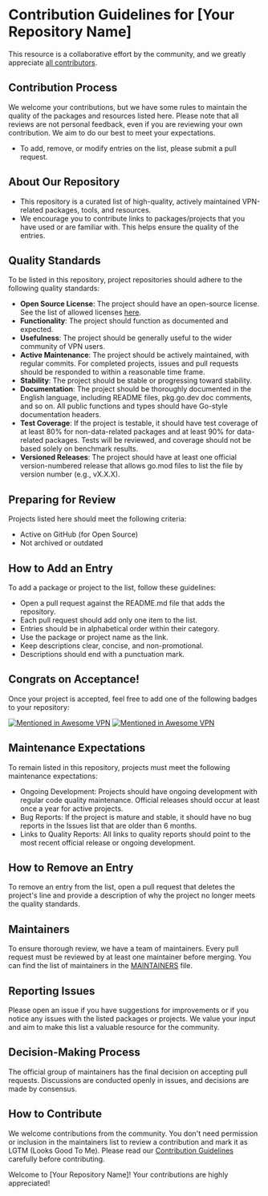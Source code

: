 # Contribution Guidelines for [Your Repository Name]

This resource is a collaborative effort by the community, and we greatly appreciate [all contributors](https://github.com/dutchakdev/awesome-vpn/graphs/contributors).

## Contribution Process

We welcome your contributions, but we have some rules to maintain the quality of the packages and resources listed here. Please note that all reviews are not personal feedback, even if you are reviewing your own contribution. We aim to do our best to meet your expectations.

- To add, remove, or modify entries on the list, please submit a pull request.

## About Our Repository

- This repository is a curated list of high-quality, actively maintained VPN-related packages, tools, and resources.
- We encourage you to contribute links to packages/projects that you have used or are familiar with. This helps ensure the quality of the entries.

## Quality Standards

To be listed in this repository, project repositories should adhere to the following quality standards:

- **Open Source License**: The project should have an open-source license. See the list of allowed licenses [here](https://opensource.org/licenses/alphabetical).
- **Functionality**: The project should function as documented and expected.
- **Usefulness**: The project should be generally useful to the wider community of VPN users.
- **Active Maintenance**: The project should be actively maintained, with regular commits. For completed projects, issues and pull requests should be responded to within a reasonable time frame.
- **Stability**: The project should be stable or progressing toward stability.
- **Documentation**: The project should be thoroughly documented in the English language, including README files, pkg.go.dev doc comments, and so on. All public functions and types should have Go-style documentation headers.
- **Test Coverage**: If the project is testable, it should have test coverage of at least 80% for non-data-related packages and at least 90% for data-related packages. Tests will be reviewed, and coverage should not be based solely on benchmark results.
- **Versioned Releases**: The project should have at least one official version-numbered release that allows go.mod files to list the file by version number (e.g., vX.X.X).

## Preparing for Review

Projects listed here should meet the following criteria:

- Active on GitHub (for Open Source)
- Not archived or outdated

## How to Add an Entry

To add a package or project to the list, follow these guidelines:

- Open a pull request against the README.md file that adds the repository.
- Each pull request should add only one item to the list.
- Entries should be in alphabetical order within their category.
- Use the package or project name as the link.
- Keep descriptions clear, concise, and non-promotional.
- Descriptions should end with a punctuation mark.

## Congrats on Acceptance!

Once your project is accepted, feel free to add one of the following badges to your repository:

[![Mentioned in Awesome VPN](https://awesome.re/mentioned-badge.svg)](https://github.com/dutchakdev/awesome-vpn)
[![Mentioned in Awesome VPN](https://awesome.re/mentioned-badge-flat.svg)](https://github.com/dutchakdev/awesome-vpn)

## Maintenance Expectations

To remain listed in this repository, projects must meet the following maintenance expectations:

- Ongoing Development: Projects should have ongoing development with regular code quality maintenance. Official releases should occur at least once a year for active projects.
- Bug Reports: If the project is mature and stable, it should have no bug reports in the Issues list that are older than 6 months.
- Links to Quality Reports: All links to quality reports should point to the most recent official release or ongoing development.

## How to Remove an Entry

To remove an entry from the list, open a pull request that deletes the project's line and provide a description of why the project no longer meets the quality standards.

## Maintainers

To ensure thorough review, we have a team of maintainers. Every pull request must be reviewed by at least one maintainer before merging. You can find the list of maintainers in the [MAINTAINERS](MAINTAINERS) file.

## Reporting Issues

Please open an issue if you have suggestions for improvements or if you notice any issues with the listed packages or projects. We value your input and aim to make this list a valuable resource for the community.

## Decision-Making Process

The official group of maintainers has the final decision on accepting pull requests. Discussions are conducted openly in issues, and decisions are made by consensus.

## How to Contribute

We welcome contributions from the community. You don't need permission or inclusion in the maintainers list to review a contribution and mark it as LGTM (Looks Good To Me). Please read our [Contribution Guidelines](CONTRIBUTING.md) carefully before contributing.

Welcome to [Your Repository Name]! Your contributions are highly appreciated!

